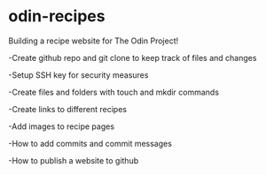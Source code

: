 # odin-recipes

Building a recipe website for The Odin Project!

-Create github repo and git clone to keep track of files and changes

-Setup SSH key for security measures

-Create files and folders with touch and mkdir commands

-Create links to different recipes

-Add images to recipe pages

-How to add commits and commit messages

-How to publish a website to github




